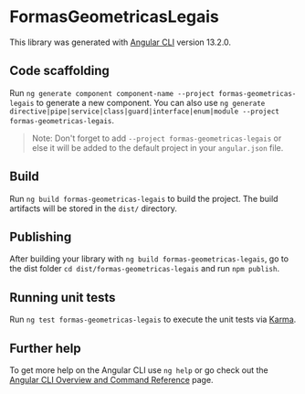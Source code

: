 # FormasGeometricasLegais

This library was generated with [Angular CLI](https://github.com/angular/angular-cli) version 13.2.0.

## Code scaffolding

Run `ng generate component component-name --project formas-geometricas-legais` to generate a new component. You can also use `ng generate directive|pipe|service|class|guard|interface|enum|module --project formas-geometricas-legais`.
> Note: Don't forget to add `--project formas-geometricas-legais` or else it will be added to the default project in your `angular.json` file. 

## Build

Run `ng build formas-geometricas-legais` to build the project. The build artifacts will be stored in the `dist/` directory.

## Publishing

After building your library with `ng build formas-geometricas-legais`, go to the dist folder `cd dist/formas-geometricas-legais` and run `npm publish`.

## Running unit tests

Run `ng test formas-geometricas-legais` to execute the unit tests via [Karma](https://karma-runner.github.io).

## Further help

To get more help on the Angular CLI use `ng help` or go check out the [Angular CLI Overview and Command Reference](https://angular.io/cli) page.
